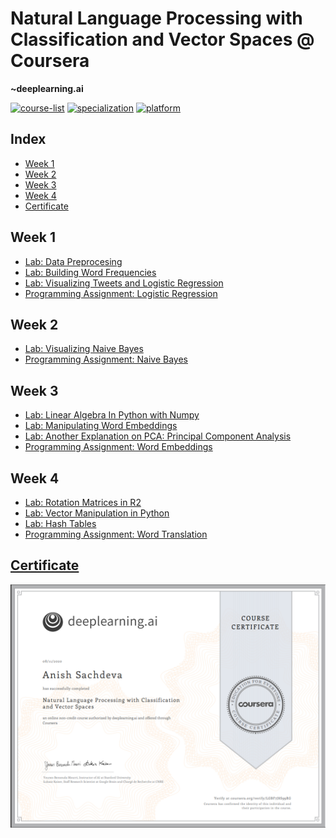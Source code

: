 # Natural Language Processing with Classification and Vector Spaces @ Coursera
__~deeplearning.ai__   

[![course-list](https://img.shields.io/badge/also%20see-Other%20Coursera%20Courses-1f72ff.svg)](https://github.com/anishLearnsToCode/course-list#coursera)
[![specialization](https://img.shields.io/badge/specialization-Natural%20Language%20Procesing-1f72ff.svg)](https://github.com/anishLearnsToCode/nlp-deeplearning-ai)
[![platform](https://img.shields.io/badge/platform-Coursera-1f008f.svg)](https://www.coursera.org/learn/classification-vector-spaces-in-nlp)

## Index
- [Week 1](#week-1)
- [Week 2](#week-2)
- [Week 3](#week-3)
- [Week 4](#week-4)
- [Certificate](#certificate)

## Week 1
- [Lab: Data Preprocesing](https://www.coursera.org/learn/classification-vector-spaces-in-nlp/ungradedLab/TXtyC/lab)
- [Lab: Building Word Frequencies](https://www.coursera.org/learn/classification-vector-spaces-in-nlp/ungradedLab/13HKM/lab)
- [Lab: Visualizing Tweets and Logistic Regression](https://www.coursera.org/learn/classification-vector-spaces-in-nlp/ungradedLab/GeAyH/lab)
- [Programming Assignment: Logistic Regression](week_1/logistic-regression.ipynb)

## Week 2
- [Lab: Visualizing Naive Bayes](week_2/visualizing-naive-bayes.ipynb)
- [Programming Assignment: Naive Bayes](week_2/naive-bayes.ipynb)

## Week 3
- [Lab: Linear Algebra In Python with Numpy](week_3/linear-algebra.ipynb)
- [Lab: Manipulating Word Embeddings](week_3/manipulating-word-embeddings.ipynb)
- [Lab: Another Explanation on PCA: Principal Component Analysis](week_3/pricipal-component-analysis.ipynb)
- [Programming Assignment: Word Embeddings](week_3/word-embeddings.ipynb)

## Week 4
- [Lab: Rotation Matrices in R2](week_4/rotation-matrices-in-r2.ipynb)
- [Lab: Vector Manipulation in Python](week_4/vector-manipulation-in-python.ipynb)
- [Lab: Hash Tables](week_4/hash-functions-and-multiplanes.ipynb)
- [Programming Assignment: Word Translation](week_4/word-translations.ipynb)

## [Certificate](http://coursera.org/verify/LGBF7J8S99RG)
![certificate](assets/certificate.png)
